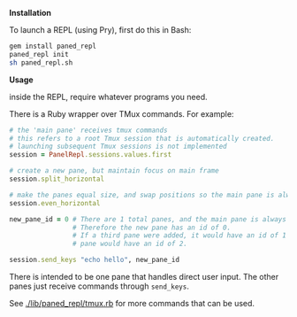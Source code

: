 **Installation**

To launch a REPL (using Pry), first do this in Bash:

```sh
gem install paned_repl
paned_repl init
sh paned_repl.sh
```
**Usage**

inside the REPL, require whatever programs you need.

There is a Ruby wrapper over TMux commands. For example:

```rb
# the 'main pane' receives tmux commands
# this refers to a root Tmux session that is automatically created.
# launching subsequent Tmux sessions is not implemented
session = PanelRepl.sessions.values.first

# create a new pane, but maintain focus on main frame
session.split_horizontal

# make the panes equal size, and swap positions so the main pane is always last
session.even_horizontal

new_pane_id = 0 # There are 1 total panes, and the main pane is always the last
                # Therefore the new pane has an id of 0.
                # If a third pane were added, it would have an id of 1 and the main
                # pane would have an id of 2.

session.send_keys "echo hello", new_pane_id
```

There is intended to be one pane that handles direct user input. The other panes just receive commands through `send_keys`.

See [./lib/paned_repl/tmux.rb](lib/paned_repl/tmux.rb) for more commands that can be used. 
